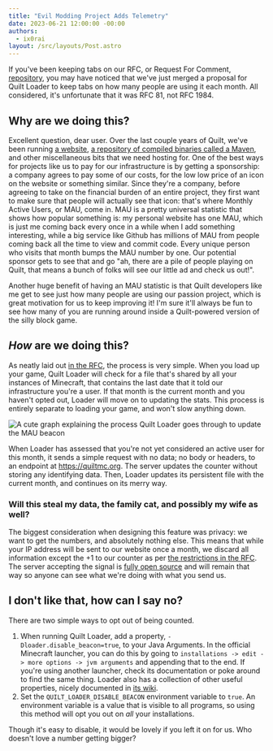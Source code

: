 ```yaml
---
title: "Evil Modding Project Adds Telemetry"
date: 2023-06-21 12:00:00 -00:00
authors:
  - ix0rai
layout: /src/layouts/Post.astro
---
```


If you've been keeping tabs on our RFC, or Request For Comment, [repository](https://github.com/QuiltMC/rfcs), you may have noticed that we've
just merged a proposal for Quilt Loader to keep tabs on how many people are using it each month. All considered, it's unfortunate that it was RFC 81,
not RFC 1984.

<!-- MORE -->

## Why are we doing this?

Excellent question, dear user. Over the last couple years of Quilt, we've been running [a website](https://quiltmc.org/), 
[a repository of compiled binaries called a Maven](https://maven.quiltmc.org/), and other miscellaneous bits that we need hosting for.
One of the best ways for projects like us to pay for our infrastructure is by getting a sponsorship: a company agrees to pay some
of our costs, for the low low price of an icon on the website or something similar. Since they're a company, before agreeing to take
on the financial burden of an entire project, they first want to make sure that people will actually see that icon: that's where Monthly
Active Users, or MAU, come in. MAU is a pretty universal statistic that shows how popular something is: my personal website has one MAU,
which is just me coming back every once in a while when I add something interesting, while a big service like Github has millions of MAU
from people coming back all the time to view and commit code. Every unique person who visits that month bumps the MAU number by one.
Our potential sponsor gets to see that and go "ah, there are a pile of people playing on Quilt, that means a bunch of folks will see our
little ad and check us out!". 

Another huge benefit of having an MAU statistic is that Quilt developers like me get to see just how many people are using our passion
project, which is great motivation for us to keep improving it! I'm sure it'll always be fun to see how many of you are running around inside a Quilt-powered version of the silly block game.

## *How* are we doing this?

As neatly laid out [in the RFC](https://github.com/QuiltMC/rfcs/blob/main/specification/0081-active-user-beacon.md#explanations),
the process is very simple.
When you load up your game, Quilt Loader will check for a file that's shared by all your instances of Minecraft,
that contains the last date that it told our infrastructure you're a user.
If that month is the current month and you haven't opted out, Loader will move on to updating the stats. This process is entirely separate to loading your game, and won't slow anything down.

![A cute graph explaining the process Quilt Loader goes through to update the MAU beacon](/assets/img/writing/blog/2023-06-21-mau-beacon/beacon-update-process.png)

When Loader has assessed that you're not yet considered an active user for this month, it sends a simple request with no data;
no body or headers, to an endpoint at https://quiltmc.org. The server updates the counter without storing any identifying data.
Then, Loader updates its persistent file with the current month, and continues on its merry way.

### Will this steal my data, the family cat, and possibly my wife as well?

The biggest consideration when designing this feature was privacy: we want to get the numbers, and absolutely nothing else.
This means that while your IP address will be sent to our website once a month, we discard all information except the +1 to
our counter as per [the restrictions in the RFC](link). The server accepting the signal is [fully open source](https://github.com/QuiltMC/beacon.quiltmc.org)
and will remain that way so anyone can see what we're doing with what you send us.

## I don't like that, how can I say no?

There are two simple ways to opt out of being counted.
1. When running Quilt Loader, add a property, `-Dloader.disable_beacon=true`, to your Java Arguments. In the official Minecraft
launcher, you can do this by going to `installations -> edit -> more options -> jvm arguments` and appending that to the end.
If you're using another launcher, check its documentation or poke around to find the same thing. Loader also has a collection of
other useful properties, nicely documented in [its wiki](https://github.com/QuiltMC/quilt-loader/wiki/System-Properties).
2. Set the `QUILT_LOADER_DISABLE_BEACON` environment variable to `true`. An environment variable is a value that is visible to all programs,
so using this method will opt you out on *all* your installations.

Though it's easy to disable, it would be lovely if you left it on for us. Who doesn't love a number getting bigger?